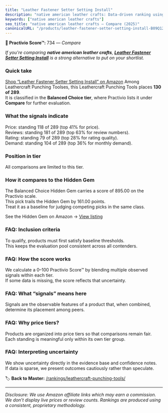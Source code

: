 ```yaml
---
title: "Leather Fastener Setter Setting Install"
description: "native american leather crafts: Data-driven ranking using the Practivio Score™. Positioned by quality, value, demand, findability, momentum."
keywords: ["native american leather crafts"]
seo_title: "native american leather crafts — Compare (2025)"
canonicalURL: "/products/leather-fastener-setter-setting-install-B09Q12F6M6/"
---
```


**🛒 Practivio Score™:** 734 — _Compare_


*If you're comparing **native american leather crafts**, **[Leather Fastener Setter Setting Install](https://www.amazon.com/dp/B09Q12F6M6?tag=practivio-20)** is a strong alternative to put on your shortlist.*
### Quick take
[Shop “Leather Fastener Setter Setting Install” on Amazon](https://www.amazon.com/dp/B09Q12F6M6?tag=practivio-20)
Among Leathercraft Punching Toolses, this Leathercraft Punching Tools places **130 of 289**.  
It is classified in the **Balanced Choice tier**, where Practivio lists it under **Compare** for further evaluation.

### What the signals indicate
Price: standing 118 of 289 (top 41% for price).  
Reviews: standing 181 of 289 (top 63% for review numbers).  
Rating: standing 79 of 289 (top 28% for rating quality).  
Demand: standing 104 of 289 (top 36% for monthly demand).

### Position in tier
All comparisons are limited to this tier.

### How it compares to the Hidden Gem
The Balanced Choice Hidden Gem carries a score of 895.00 on the Practivio scale.  
This pick trails the Hidden Gem by 161.00 points.  
Treat it as a baseline for judging competing picks in the same class.  

See the Hidden Gem on Amazon → [View listing](https://www.amazon.com/dp/B00004T7WS?tag=practivio-20)

### FAQ: Inclusion criteria
To qualify, products must first satisfy baseline thresholds.  
This keeps the evaluation pool consistent across all contenders.

### FAQ: How the score works
We calculate a 0–100 Practivio Score™ by blending multiple observed signals within each tier.  
If some data is missing, the score reflects that uncertainty.

### FAQ: What “signals” means here
Signals are the observable features of a product that, when combined, determine its placement among peers.

### FAQ: Why price tiers?
Products are organized into price tiers so that comparisons remain fair.  
Each standing is meaningful only within its own tier group.

### FAQ: Interpreting uncertainty
We show uncertainty directly in the evidence base and confidence notes.  
If data is sparse, we present outcomes cautiously rather than speculate.

<!-- Missing template for Compare/CompareWithinPriceClass -->


🏷️ **Back to Master:** [/rankings/leathercraft-punching-tools/](/rankings/leathercraft-punching-tools/)

---
_Disclosure: We use Amazon affiliate links which may earn a commission. We don’t display live prices or review counts. Rankings are produced using a consistent, proprietary methodology._
